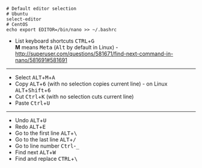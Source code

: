 ```shell
# Default editor selection
# Ubuntu
select-editor
# CentOS
echo export EDITOR=/bin/nano >> ~/.bashrc
```

* List keyboard shortcuts <kbd>CTRL</kbd>+<kbd>G</kbd>  
**M** means <kbd>Meta</kbd> (<kbd>Alt</kbd> by default in Linux) - http://superuser.com/questions/581671/find-next-command-in-nano/581691#581691
---
* Select <kbd>ALT</kbd>+<kbd>M</kbd>+<kbd>A</kbd>
* Copy <kbd>ALT</kbd>+<kbd>6</kbd> (with no selection copies current line) - on Linux <kbd>ALT</kbd>+<kbd>Shift</kbd>+<kbd>6</kbd>
* Cut <kbd>Ctrl</kbd>+<kbd>K</kbd> (with no selection cuts current line)
* Paste <kbd>Ctrl</kbd>+<kbd>U</kbd>
---
* Undo <kbd>ALT</kbd>+<kbd>U</kbd>
* Redo <kbd>ALT</kbd>+<kbd>E</kbd>
* Go to the first line <kbd>ALT</kbd>+<kbd>\\</kbd>
* Go to the last line <kbd>ALT</kbd>+<kbd>/</kbd>
* Go to line number <kbd>Ctrl</kbd>-<kbd>_</kbd>
* Find next <kbd>ALT</kbd>+<kbd>W</kbd>
* Find and replace <kbd>CTRL</kbd>+<kbd>\\</kbd>
